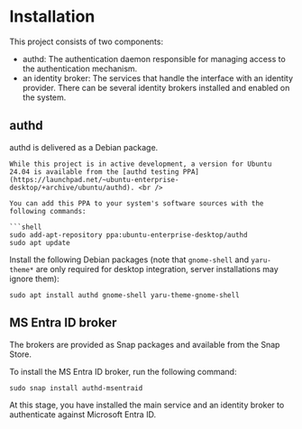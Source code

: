 # Installation

This project consists of two components:
* authd: The authentication daemon responsible for managing access to the authentication mechanism.
* an identity broker: The services that handle the interface with an identity provider. There can be several identity brokers installed and enabled on the system.

## authd

authd is delivered as a Debian package.

```{note}
While this project is in active development, a version for Ubuntu 24.04 is available from the [authd testing PPA](https://launchpad.net/~ubuntu-enterprise-desktop/+archive/ubuntu/authd). <br />

You can add this PPA to your system's software sources with the following commands:

```shell
sudo add-apt-repository ppa:ubuntu-enterprise-desktop/authd
sudo apt update
```

Install the following Debian packages (note that `gnome-shell` and `yaru-theme*` are only required for desktop integration, server installations may ignore them):

```shell
sudo apt install authd gnome-shell yaru-theme-gnome-shell
```

## MS Entra ID broker

The brokers are provided as Snap packages and available from the Snap Store.

To install the MS Entra ID broker, run the following command:

```shell
sudo snap install authd-msentraid
```

At this stage, you have installed the main service and an identity broker to authenticate against Microsoft Entra ID.
